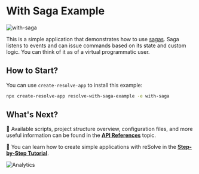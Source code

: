 # **With Saga Example**

![with-saga](https://user-images.githubusercontent.com/19663260/43643944-93f5106e-9735-11e8-8d53-6ce2915972a2.png)

This is a simple application that demonstrates how to use [sagas](https://reimagined.github.io/resolve/docs/advanced-techniques#process-managers-sagas). Saga listens to events and can issue commands based on its state and custom logic. You can think of it as of a virtual programmatic user.

## How to Start?

You can use `create-resolve-app` to install this example:

```bash
npx create-resolve-app resolve-with-saga-example -e with-saga
```

## What's Next?

📑 Available scripts, project structure overview, configuration files, and more useful information can be found in the [**API References**](https://reimagined.github.io/resolve/docs/api-reference) topic.

📑 You can learn how to create simple applications with reSolve in the [**Step-by-Step Tutorial**](https://reimagined.github.io/resolve/docs/tutorial).

![Analytics](https://ga-beacon.appspot.com/UA-118635726-1/examples-with-saga-readme?pixel)
